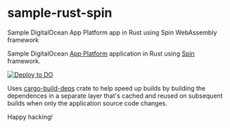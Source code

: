 # sample-rust-spin
Sample DigitalOcean App Platform app in Rust using Spin WebAssembly framework

Sample DigitalOcean [App Platform](https://www.digitalocean.com/products/app-platform/) application in Rust using [Spin](https://github.com/fermyon/spin) framework.

[![Deploy to DO](https://www.deploytodo.com/do-btn-blue.svg)](https://cloud.digitalocean.com/apps/new?repo=https://github.com/bojand/sample-rust-spin/tree/main)

Uses [cargo-build-deps](https://crates.io/crates/cargo-build-deps) crate to help speed up builds by building the dependences in a separate layer that's cached and reused on subsequent builds when only the application source code changes. 

Happy hacking!